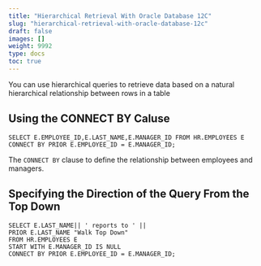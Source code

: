 ```yaml
---
title: "Hierarchical Retrieval With Oracle Database 12C"
slug: "hierarchical-retrieval-with-oracle-database-12c"
draft: false
images: []
weight: 9992
type: docs
toc: true
---
```


You can use hierarchical queries to retrieve data based on a natural hierarchical relationship between rows in a table

## Using the CONNECT BY Caluse
    SELECT E.EMPLOYEE_ID,E.LAST_NAME,E.MANAGER_ID FROM HR.EMPLOYEES E
    CONNECT BY PRIOR E.EMPLOYEE_ID = E.MANAGER_ID;

The `CONNECT BY` clause to define the relationship between employees and managers.

## Specifying the Direction of the Query From the Top Down
    SELECT E.LAST_NAME|| ' reports to ' ||
    PRIOR E.LAST_NAME "Walk Top Down"  
    FROM HR.EMPLOYEES E
    START WITH E.MANAGER_ID IS NULL
    CONNECT BY PRIOR E.EMPLOYEE_ID = E.MANAGER_ID;

